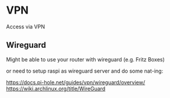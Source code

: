 # VPN

Access via VPN

## Wireguard

Might be able to use your router with wireguard (e.g. Fritz Boxes)

or need to setup raspi as wireguard server and do some nat-ing:

https://docs.pi-hole.net/guides/vpn/wireguard/overview/
https://wiki.archlinux.org/title/WireGuard
